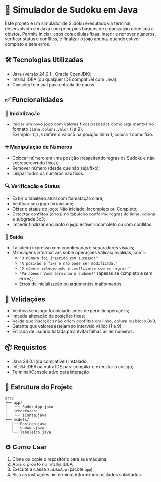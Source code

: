 # 🧩 Simulador de Sudoku em Java
Este projeto é um simulador de Sudoku executado via terminal, desenvolvido em Java com princípios básicos de organização orientada a objetos. Permite iniciar jogos com células fixas, inserir e remover números, 
verificar status e conflitos, e finalizar o jogo apenas quando estiver completo e sem erros.

##

## 🛠 Tecnologias Utilizadas
- Java (versão 24.0.1 - Oracle OpenJDK);
- IntelliJ IDEA (ou qualquer IDE compatível com Java);
- Console/Terminal para entrada de dados.

##

## ✅ Funcionalidades

### 🎯 Inicialização
- Iniciar um novo jogo com valores fixos passados como argumentos no formato `linha,coluna,valor` (1 a 9).  
  Exemplo: `1,1,5` define o valor 5 na posição linha 1, coluna 1 como fixo.

### ➕ Manipulação de Números
- Colocar número em uma posição (respeitando regras de Sudoku e não sobrescrevendo fixos);
- Remover número (desde que não seja fixo);
- Limpar todos os números não fixos.

### 🔍 Verificação e Status
- Exibir o tabuleiro atual com formatação clara;
- Verificar se o jogo foi iniciado;
- Obter o status do jogo: Não iniciado, Incompleto ou Completo;
- Detectar conflitos (erros) no tabuleiro conforme regras de linha, coluna e subgrade 3x3;
- Impedir finalizar enquanto o jogo estiver incompleto ou com conflitos.

### 📄 Saída
- Tabuleiro impresso com coordenadas e separadores visuais;
- Mensagens informativas sobre operações válidas/invalidas, como:
  - `"O número foi inserido com sucesso!"`
  - `"A posição é fixa e não pode ser modificada."`
  - `"O número selecionado é conflitante com as regras."`
  - `"Parabéns! Você terminou o sudoku!"` (apenas se completo e sem erros);
  - Erros de inicialização ou argumentos malformados.

##

## 🔐 Validações
- Verifica se o jogo foi iniciado antes de permitir operações;
- Impede alteração de posições fixas;
- Valida que inserções não criem conflitos em linha, coluna ou bloco 3x3;
- Garante que valores estejam no intervalo válido (1 a 9);
- Entrada de usuário tratada para evitar falhas ao ler números.

##

## 📦 Requisitos
- Java 24.0.1 (ou compatível) instalado;
- IntelliJ IDEA ou outra IDE para compilar e executar o código;
- Terminal/Console ativo para interação.

## 📁 Estrutura do Projeto
````
src/
├── app/
│   └── SudokuApp.java
├── interfaces/
│   └── IConta.java
└── models/
   ├── Posicao.java
   ├── Sudoku.java
   └── Tabuleiro.java
````

##
## ⚙️ Como Usar  
1. Clone ou copie o repositório para sua máquina;  
2. Abra o projeto no IntelliJ IDEA;  
3. Execute a classe `SudokuApp` (pacote `app`);  
4. Siga as instruções no terminal, informando os dados solicitados.
